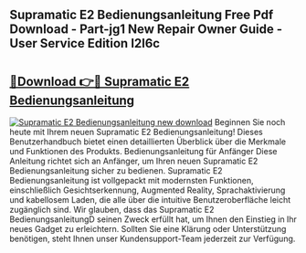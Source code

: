 ## Supramatic E2 Bedienungsanleitung Free Pdf Download - Part-jg1 New Repair Owner Guide - User Service Edition I2l6c

# <h2><a href="http://df4vrd.blite.top/?on=Supramatic+E2+Bedienungsanleitung">🔗Download 👉🔴 Supramatic E2 Bedienungsanleitung</a></h2>

[![Supramatic E2 Bedienungsanleitung new download](https://i.imgur.com/lujVjoI.png)](http://df4vrd.blite.top/?on=Supramatic+E2+Bedienungsanleitung)
Beginnen Sie noch heute mit Ihrem neuen Supramatic E2 Bedienungsanleitung! Dieses Benutzerhandbuch bietet einen detaillierten Überblick über die Merkmale und Funktionen des Produkts. Bedienungsanleitung für Anfänger Diese Anleitung richtet sich an Anfänger, um Ihren neuen Supramatic E2 Bedienungsanleitung sicher zu bedienen. Supramatic E2 Bedienungsanleitung ist vollgepackt mit modernsten Funktionen, einschließlich Gesichtserkennung, Augmented Reality, Sprachaktivierung und kabellosem Laden, die alle über die intuitive Benutzeroberfläche leicht zugänglich sind. Wir glauben, dass das Supramatic E2 BedienungsanleitungD seinen Zweck erfüllt hat, um Ihnen den Einstieg in Ihr neues Gadget zu erleichtern. Sollten Sie eine Klärung oder Unterstützung benötigen, steht Ihnen unser Kundensupport-Team jederzeit zur Verfügung.
